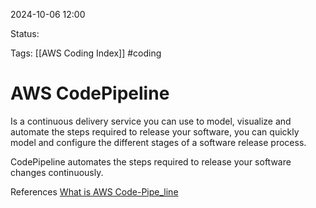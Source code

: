 2024-10-06 12:00

Status:

Tags:
[[AWS Coding Index]]
#coding
# AWS CodePipeline

Is a continuous delivery service you can use to model, visualize and automate the steps required to release your software, you can quickly model and configure the different stages of a software release process.

CodePipeline automates the steps required to release your software changes continuously.


References 
[What is AWS Code-Pipe_line](https://docs.aws.amazon.com/codepipeline/latest/userguide/welcome.html)